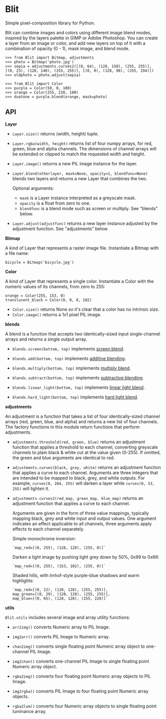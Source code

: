 Blit
====

Simple pixel-composition library for Python.

Blit can combine images and colors using different image blend modes, inspired
by the layers palette in GIMP or Adobe Photoshop. You can create a layer from
an image or color, and add new layers on top of it with a combination of opacity
(0 - 1), mask image, and blend mode.

    >>> from Blit import Bitmap, adjustments
    >>> photo = Bitmap('photo.jpg')
    >>> sepia = adjustments.curves2([(0, 64), (128, 158), (255, 255)], [(0, 23), (128, 140), (255, 255)], [(0, 0), (128, 98), (255, 194)])
    >>> oldphoto = photo.adjust(sepia)
    
    >>> from Blit import Color
    >>> purple = Color(50, 0, 100)
    >>> orange = Color(255, 220, 180)
    >>> duotone = purple.blend(orange, mask=photo)

API
---

__Layer__

* `Layer.size()` returns (width, height) tuple.

* `Layer.rgba(width, height)` returns list of four numpy arrays, for red,
  green, blue and alpha channels. The dimensions of channel arrays will
  be extended or clipped to match the requested width and height.

* `Layer.image()` returns a new PIL image instance for the layer.

* `Layer.blend(otherlayer, mask=None, opacity=1, blendfunc=None)`
  blends two layers and returns a new Layer that combines the two.
  
  Optional arguments:
  * `mask` is a Layer instance interpreted as a greyscale mask.
  * `opacity` is a float from zero to one.
  * `blendfunc` is a blend mode such as screen or multiply. See "blends" below.

* `Layer.adjust(adjustfunc)` returns a new layer instance adjusted by
  the adjustment function. See "adjustments" below.

__Bitmap__

A kind of Layer that represents a raster image file. Instantiate a Bitmap
with a file name:

    bicycle = Bitmap('bicycle.jpg')

__Color__

A kind of Layer that represents a single color. Instantiate a Color with
the numeric values of its channels, from zero to 255:

    orange = Color(255, 153, 0)
    translucent_black = Color(0, 0, 0, 102)

* `Color.size()` returns None so it's clear that a color has no intrinsic size.
* `Color.image()` returns a 1x1 pixel PIL image.

__blends__

A blend is a function that accepts two identically-sized
input single-channel arrays and returns a single output array.

* `blends.screen(bottom, top)` implements
  [screen blend](http://illusions.hu/effectwiki/doku.php?id=screen_blending).

* `blends.add(bottom, top)` implements
  [additive blending](http://illusions.hu/effectwiki/doku.php?id=additive_blending).

* `blends.multiply(bottom, top)` implements
  [multiply blend](http://illusions.hu/effectwiki/doku.php?id=multiply_blending).

* `blends.subtract(bottom, top)` implements
  [subtractive blending](http://illusions.hu/effectwiki/doku.php?id=subtractive_blending).

* `blends.linear_light(bottom, top)` implements
  [linear light blend](http://illusions.hu/effectwiki/doku.php?id=linear_light_blending).

* `blends.hard_light(bottom, top)` implements
  [hard light blend](http://illusions.hu/effectwiki/doku.php?id=hard_light_blending).

__adjustments__

An adjustment is a function that takes a list of four identically-sized channel
arrays (red, green, blue, and alpha) and returns a new list of four channels.
The factory functions in this module return functions that perform adjustments.

* `adjustments.threshold(red, green, blue)` returns an adjustment function
  that applies a threshold to each channel, converting greyscale channels
  to plain black & white cut at the value given (0-255). If omitted, the green
  and blue arguments are identical to red.

* `adjustments.curves(black, grey, white)` returns an adjustment function
  that applies a curve to each channel. Arguments are three integers that
  are intended to be mapped to black, grey, and white outputs. For example,
  `curves(0, 204, 255)` will darken a layer while `curves(0, 53, 255)`
  will lighten it.

* `adjustments.curves2(red_map, green_map, blue_map)` returns an adjustment
  function that applies a curve to each channel.
  
  Arguments are given in the form of three value mappings, typically
  mapping black, grey and white input and output values. One argument
  indicates an effect applicable to all channels, three arguments apply
  effects to each channel separately.
    
  Simple monochrome inversion:

      `map_red=[(0, 255), (128, 128), (255, 0)]`
  
  Darken a light image by pushing light grey down by 50%, 0x99 to 0x66:
      
      `map_red=[(0, 255), (153, 102), (255, 0)]`
  
  Shaded hills, with Imhof-style purple-blue shadows and warm highlights:
      
      `map_red=[(0, 22), (128, 128), (255, 255)],
      map_green=[(0, 29), (128, 128), (255, 255)],
      map_blue=[(0, 65), (128, 128), (255, 228)]`

__utils__

`Blit.utils` includes several image and array utility functions:

 * `arr2img()` converts Numeric array to PIL Image.

 * `img2arr()` converts PIL Image to Numeric array.

 * `chan2img()` converts single floating point Numeric array object to one-channel PIL Image.

 * `img2chan()` converts one-channel PIL Image to single floating point Numeric array object.

 * `rgba2img()` converts four floating point Numeric array objects to PIL Image.

 * `img2rgba()` converts PIL Image to four floating point Numeric array objects.

 * `rgba2lum()` converts four Numeric array objects to single floating point luminance array.
